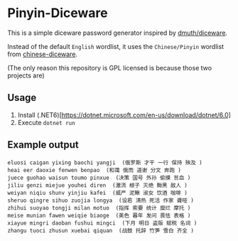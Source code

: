 # Pinyin-Diceware

This is a simple diceware password generator inspired by [dmuth/diceware](https://diceware.dmuth.org/).   

Instead of the default `English` wordlist, it uses the `Chinese/Pinyin` wordlist from [chinese-diceware](https://github.com/cfbao/chinese-diceware).

(The only reason this repository is GPL licensed is because those two projects are)


## Usage 

1. Install (.NET6)[https://dotnet.microsoft.com/en-us/download/dotnet/6.0]
2. Execute `dotnet run`

## Example output

```
eluosi caigan yixing baochi yangji  (俄罗斯 才干 一行 保持 殃及 )
heai eer daoxie fenwen benpao  (和蔼 俄而 道谢 分文 奔跑 )
juece guohao waisun toumo pinxue  (决策 国号 外孙 偷摸 贫血 )
jiliu genzi miejue youhei diren  (激流 根子 灭绝 黝黑 敌人 )
weiyan niqiu shunv yinjiu kafei  (威严 泥鳅 淑女 饮酒 咖啡 )
sheruo qingre sihuo zuojia longya  (设若 清热 死活 作家 聋哑 )
zhihui suoyao tongji milan motuo  (指挥 索要 统计 糜烂 摩托 )
meise munian fawen weiqie biaoge  (美色 暮年 发问 畏怯 表格 )
xiayue mingri daoban fushui mingci  (下月 明日 盗版 赋税 名词 )
zhangu tuoci zhusun xuebai qiquan  (战鼓 托辞 竹笋 雪白 齐全 )
```
